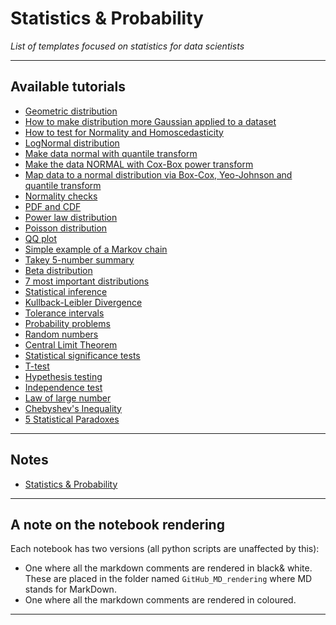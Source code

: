 # Statistics & Probability
*List of templates focused on statistics for data scientists*
***

## Available tutorials
- [Geometric distribution]()
- [How to make distribution more Gaussian applied to a dataset]()
- [How to test for Normality and Homoscedasticity]()
- [LogNormal distribution]()
- [Make data normal with quantile transform]()
- [Make the data NORMAL with Cox-Box power transform]()
- [Map data to a normal distribution via Box-Cox, Yeo-Johnson and quantile transform]()
- [Normality checks]()
- [PDF and CDF]()
- [Power law distribution]()
- [Poisson distribution]()
- [QQ plot]()
- [Simple example of a Markov chain]()
- [Takey 5-number summary](https://github.com/kyaiooiayk/Statistics-Probability-Notes/blob/main/tutorials/Takey%205-number%20summary.ipynb)
- [Beta distribution]()
- [7 most important distributions]()
- [Statistical inference]()
- [Kullback-Leibler Divergence]()
- [Tolerance intervals]()
- [Probability problems](https://github.com/kyaiooiayk/Statistics-Probability-Notes/blob/main/tutorials/Probability%20problems.ipynb)
- [Random numbers]()
- [Central Limit Theorem]()
- [Statistical significance tests](https://github.com/kyaiooiayk/Statistics-Probability-Notes/blob/main/tutorials/Statistical%20significance%20tests.ipynb)
- [T-test](https://github.com/kyaiooiayk/Statistics-Probability-Notes/blob/main/tutorials/T-test.ipynb)
- [Hypethesis testing](https://github.com/kyaiooiayk/Statistics-Probability-Notes/blob/main/tutorials/Hypothesis%20testing.ipynb)
- [Independence test](https://github.com/kyaiooiayk/Statistics-Probability-Notes/blob/main/tutorials/Independence%20Test.ipynb)
- [Law of large number](https://github.com/kyaiooiayk/Statistics-Probability-Notes/blob/main/tutorials/Law%20of%20large%20number.ipynb)
- [Chebyshev's Inequality](https://github.com/kyaiooiayk/Statistics-Probability-Notes/blob/main/tutorials/Chebyshev's%20Inequality.ipynb)
- [5 Statistical Paradoxes](https://github.com/kyaiooiayk/Statistics-Probability-Notes/blob/main/tutorials/5%20Statistical%20Paradoxes.ipynb)
***

## Notes
- [Statistics & Probability](https://drive.google.com/drive/u/1/folders/1YW0sN9uGx7bOUbXQOwmZ3RNGoeRDqbiz)
***

## A note on the notebook rendering
Each notebook has two versions (all python scripts are unaffected by this):
- One where all the markdown comments are rendered in black& white. These are placed in the folder named `GitHub_MD_rendering` where MD stands for MarkDown.
- One where all the markdown comments are rendered in coloured.
***


